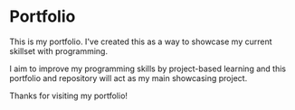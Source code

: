 # Portfolio

This is my portfolio. I've created this as a way to showcase my current skillset with programming.

I aim to improve my programming skills by project-based learning and this portfolio and repository will act as my main showcasing project.

Thanks for visiting my portfolio!
